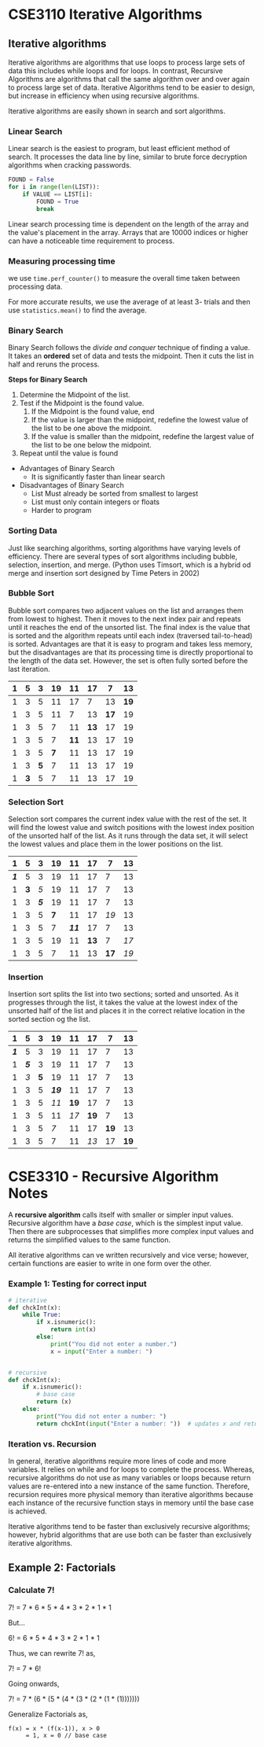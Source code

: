 # CSE3110 Iterative Algorithms

## Iterative algorithms

Iterative algorithms are algorithms that use loops to process large sets of data this includes while loops and for
loops. In contrast, Recursive Algorithms are algorithms that call the same algorithm over and over again to process
large set of data. Iterative Algorithms tend to be easier to design, but increase in efficiency when using recursive
algorithms.

Iterative algorithms are easily shown in search and sort algorithms.

### Linear Search

Linear search is the easiest to program, but least efficient method of search. It processes the data line by line,
similar to brute force decryption algorithms when cracking passwords.

```python
FOUND = False
for i in range(len(LIST)):
    if VALUE == LIST[i]:
        FOUND = True
        break
```

Linear search processing time is dependent on the length of the array and the value's placement in the array. Arrays
that are 10000 indices or higher can have a noticeable time requirement to process.

### Measuring processing time

we use ```time.perf_counter()``` to measure the overall time taken between processing data.

For more accurate results, we use the average of at least 3- trials and then use ```statistics.mean()``` to find the
average.

### Binary Search

Binary Search follows the _divide and conquer_ technique of finding a value. It takes an __ordered__ set of data and
tests the midpoint. Then it cuts the list in half and reruns the process.

**Steps for Binary Search**

1. Determine the Midpoint of the list.
2. Test if the Midpoint is the found value.
    1. If the Midpoint is the found value, end
    2. If the value is larger than the midpoint, redefine the lowest value of the list to be one above the midpoint.
    3. If the value is smaller than the midpoint, redefine the largest value of the list to be one below the midpoint.
3. Repeat until the value is found

* Advantages of Binary Search
    * It is significantly faster than linear search
* Disadvantages of Binary Search
    * List Must already be sorted from smallest to largest
    * List must only contain integers or floats
    * Harder to program

### Sorting Data

Just like searching algorithms, sorting algorithms have varying levels of efficiency. There are several types of sort
algorithms including bubble, selection, insertion, and merge. (Python uses Timsort, which is a hybrid od merge and
insertion sort designed by Time Peters in 2002)

### Bubble Sort

Bubble sort compares two adjacent values on the list and arranges them from lowest to highest. Then it moves to the next
index pair and repeats until it reaches the end of the unsorted list. The final index is the value that is sorted and
the algorithm repeats until each index (traversed tail-to-head) is sorted.
Advantages are that it is easy to program and takes less memory, but the disadvantages are that its processing time is
directly proportional to the length of the data set. However, the set is often fully sorted before the last iteration.

| 1 | 5 | 3 | 19 | 11 | 17     | 7 | 13 |
| --- | --- | --- | --- | --- | --- | --- | --- |
| 1 | 3 | 5 | 11 | 17 | 7      | 13 | __19__ |
| 1 | 3 | 5 | 11 | 7 | 13     | __17__ | 19 |
| 1 | 3 | 5 | 7 | 11 | __13__ | 17 | 19 |
| 1 | 3 | 5 | 7 | __11__ | 13     | 17 | 19 |
| 1 | 3 | 5 | __7__ | 11 | 13     | 17 | 19 |
| 1 | 3 | __5__ | 7 | 11 | 13     | 17 | 19 |
| 1 | __3__ | 5 | 7 | 11 | 13     | 17 | 19 |

### Selection Sort

Selection sort compares the current index value with the rest of the set. It will find the lowest value and switch
positions with the lowest index position of the unsorted half of the list. As it runs through the data set, it will
select the lowest values and place them in the lower positions on the list.

| 1       | 5 | 3 | 19 | 11 | 17 | 7 | 13 |
|---------| --- | --- | --- | --- | --- | --- |---|
| __*1*__ | 5 | 3 | 19 | 11 | 17 | 7 | 13 |
| 1       | __3__ | _5_ | 19 | 11 | 17 | 7 | 13 |
| 1       | 3 | __*5*__ | 19 | 11 | 17 | 7 | 13 |
| 1       | 3 | 5 | __7__ | 11 | 17 | _19_ | 13 |
| 1       | 3 | 5 | 7 | __*11*__ | 17 | 7 | 13 |
| 1       | 3 | 5 | 19 | 11 | __13__ | 7 | _17_ |
| 1       | 3 | 5 | 7 | 11 | 13 | __17__ | _19_ |

### Insertion

Insertion sort splits the list into two sections; sorted and unsorted. As it progresses through the list, it takes the
value at the lowest index of the unsorted half of the list and places it in the correct relative location in the sorted
section og the list.

| 1 | 5 | 3 | 19 | 11 | 17 | 7 | 13 |
| --- | --- | --- | --- | --- | --- | --- | --- |
| __*1*__ | 5 | 3 | 19 | 11 | 17 | 7 | 13 |
| 1 | __*5*__ | 3 | 19 | 11 | 17 | 7 | 13 |
| 1 | _3_ | __5__ | 19 | 11 | 17 | 7 | 13 |
| 1 | 3 | 5 | __*19*__ | 11 | 17 | 7 | 13 |
| 1 | 3 | 5 | _11_ | __19__ | 17 | 7 | 13 |
| 1 | 3 | 5 | 11 | _17_ | __19__ | 7 | 13 |
| 1 | 3 | 5 | _7_ | 11 | 17 | __19__ | 13 |
| 1 | 3 | 5 | 7 | 11 | _13_ | 17 | __19__ |

# CSE3310 - Recursive Algorithm Notes

A __recursive algorithm__ calls itself with smaller or simpler input values. Recursive algorithm have a _base case_,
which is the simplest input value. Then there are subprocesses that simplifies more complex input values and returns the
simplified values to the same function.

All iterative algorithms can ve written recursively and vice verse; however, certain functions are easier to write in
one form over the other.

### Example 1: Testing for correct input

```python
# iterative
def chckInt(x):
    while True:
        if x.isnumeric():
            return int(x)
        else:
            print("You did not enter a number.")
            x = input("Enter a number: ")


# recursive
def chckInt(x):
    if x.isnumeric():
        # base case
        return (x)
    else:
        print("You did not enter a number: ")
        return chckInt(input("Enter a number: "))  # updates x and returns it into the function
```

### Iteration vs. Recursion

In general, iterative algorithms require more lines of code and more variables. It relies on while and for loops to
complete the process. Whereas, recursive algorithms do not use as many variables or loops because return values are
re-entered into a new instance of the same function. Therefore, recursion requires more physical memory than iterative
algorithms because each instance of the recursive function stays in memory until the base case is achieved.

Iterative algorithms tend to be faster than exclusively recursive algorithms; however, hybrid algorithms that are use
both can be faster than exclusively iterative algorithms.

## Example 2: Factorials

### Calculate 7!

7! = 7 * 6 * 5 * 4 * 3 * 2 * 1 * 1

But...

6! = 6 * 5 * 4 * 3 * 2 * 1 * 1

Thus, we can rewrite 7! as,

7! = 7 * 6!

Going onwards,

7! = 7 * (6 * (5 * (4 * (3 * (2 * (1 * (1)))))))

Generalize Factorials as,

```
f(x) = x * (f(x-1)), x > 0
     = 1, x = 0 // base case
```